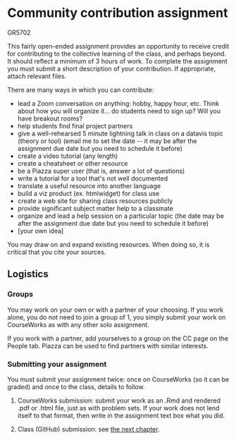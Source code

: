 # Community contribution assignment

GR5702

This fairly open-ended assignment provides an opportunity to receive credit for contributing to the collective learning of the class, and perhaps beyond. It should reflect a minimum of 3 hours of work. To complete the assignment you must submit a short description of your contribution. If appropriate, attach relevant files.  

There are many ways in which you can contribute:

* lead a Zoom conversation on anything: hobby, happy hour, etc. Think about how you will organize it... do students need to sign up? Will you have breakout rooms?
* help students find final project partners
* give a well-rehearsed 5 minute lightning talk in class on a datavis topic (theory or tool) (email me to set the date -- it may be after the assignment due date but you need to schedule it before)
* create a video tutorial (any length) 
* create a cheatsheet or other resource
* be a Piazza super user (that is, answer a lot of questions)
* write a tutorial for a tool that's not well documented
* translate a useful resource into another language
* build a viz product (ex. htmlwidget) for class use
* create a web site for sharing class resources publicly
* provide significant subject matter help to a classmate
* organize and lead a help session on a particular topic (the date may be after the assignment due date but you need to schedule it before)
* [your own idea]


You may draw on and expand existing resources.  When doing so, it is critical that you cite your sources.

## Logistics

### Groups

You may work on your own or with a partner of your choosing. If you work alone, you do not need to join a group of 1, you simply submit your work on CourseWorks as with any other solo assignment. 

If you work with a partner, add yourselves to a group on the CC page on the People tab. Piazza can be used to find partners with similar interests.

### Submitting your assignment

You must submit your assignment twice: once on CourseWorks (so it can be graded) and once to the class, details to follow.

1. CourseWorks submission: submit your work as an .Rmd and rendered .pdf or .html file, just as with problem sets. If your work does not lend itself to that format, then write in the assignment text box what you did.

2. Class (GitHub) submission: see [the next chapter](instructions.html).
